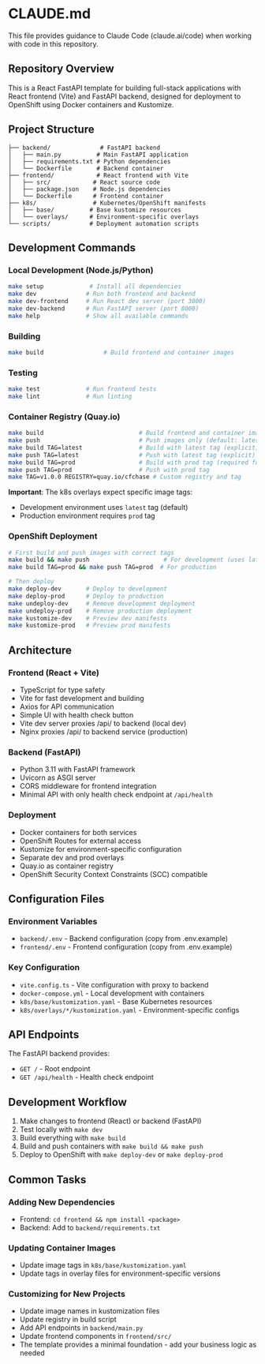 # CLAUDE.md

This file provides guidance to Claude Code (claude.ai/code) when working with code in this repository.

## Repository Overview

This is a React FastAPI template for building full-stack applications with React frontend (Vite) and FastAPI backend, designed for deployment to OpenShift using Docker containers and Kustomize.

## Project Structure

```
├── backend/              # FastAPI backend
│   ├── main.py          # Main FastAPI application
│   ├── requirements.txt # Python dependencies
│   └── Dockerfile       # Backend container
├── frontend/            # React frontend with Vite
│   ├── src/            # React source code
│   ├── package.json    # Node.js dependencies
│   └── Dockerfile      # Frontend container
├── k8s/                # Kubernetes/OpenShift manifests
│   ├── base/          # Base kustomize resources
│   └── overlays/      # Environment-specific overlays
└── scripts/           # Deployment automation scripts
```

## Development Commands

### Local Development (Node.js/Python)
```bash
make setup             # Install all dependencies
make dev              # Run both frontend and backend
make dev-frontend     # Run React dev server (port 3000)
make dev-backend      # Run FastAPI server (port 8000)
make help             # Show all available commands
```

### Building
```bash
make build                 # Build frontend and container images
```

### Testing
```bash
make test             # Run frontend tests
make lint             # Run linting
```

### Container Registry (Quay.io)
```bash
make build                           # Build frontend and container images (default: latest)
make push                            # Push images only (default: latest)
make build TAG=latest                # Build with latest tag (explicit)
make push TAG=latest                 # Push with latest tag (explicit)
make build TAG=prod                  # Build with prod tag (required for prod deployment)
make push TAG=prod                   # Push with prod tag
make TAG=v1.0.0 REGISTRY=quay.io/cfchase # Custom registry and tag
```

**Important**: The k8s overlays expect specific image tags:
- Development environment uses `latest` tag (default)
- Production environment requires `prod` tag

### OpenShift Deployment
```bash
# First build and push images with correct tags
make build && make push                     # For development (uses latest tag)
make build TAG=prod && make push TAG=prod  # For production

# Then deploy
make deploy-dev       # Deploy to development
make deploy-prod      # Deploy to production
make undeploy-dev     # Remove development deployment
make undeploy-prod    # Remove production deployment
make kustomize-dev    # Preview dev manifests
make kustomize-prod   # Preview prod manifests
```

## Architecture

### Frontend (React + Vite)
- TypeScript for type safety
- Vite for fast development and building
- Axios for API communication
- Simple UI with health check button
- Vite dev server proxies /api/ to backend (local dev)
- Nginx proxies /api/ to backend service (production)

### Backend (FastAPI)
- Python 3.11 with FastAPI framework
- Uvicorn as ASGI server
- CORS middleware for frontend integration
- Minimal API with only health check endpoint at `/api/health`

### Deployment
- Docker containers for both services
- OpenShift Routes for external access
- Kustomize for environment-specific configuration
- Separate dev and prod overlays
- Quay.io as container registry
- OpenShift Security Context Constraints (SCC) compatible

## Configuration Files

### Environment Variables
- `backend/.env` - Backend configuration (copy from .env.example)
- `frontend/.env` - Frontend configuration (copy from .env.example)

### Key Configuration
- `vite.config.ts` - Vite configuration with proxy to backend
- `docker-compose.yml` - Local development with containers
- `k8s/base/kustomization.yaml` - Base Kubernetes resources
- `k8s/overlays/*/kustomization.yaml` - Environment-specific configs

## API Endpoints

The FastAPI backend provides:
- `GET /` - Root endpoint  
- `GET /api/health` - Health check endpoint

## Development Workflow

1. Make changes to frontend (React) or backend (FastAPI)
2. Test locally with `make dev`
3. Build everything with `make build`
4. Build and push containers with `make build && make push`
5. Deploy to OpenShift with `make deploy-dev` or `make deploy-prod`

## Common Tasks

### Adding New Dependencies
- Frontend: `cd frontend && npm install <package>`
- Backend: Add to `backend/requirements.txt`

### Updating Container Images
- Update image tags in `k8s/base/kustomization.yaml`
- Update tags in overlay files for environment-specific versions

### Customizing for New Projects
- Update image names in kustomization files
- Update registry in build script
- Add API endpoints in `backend/main.py`
- Update frontend components in `frontend/src/`
- The template provides a minimal foundation - add your business logic as needed